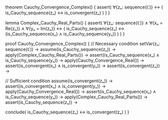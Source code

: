 theorem Cauchy_Convergence_Complex() {
  assert(
    ∀{zₙ: sequence(ℂ)} ↔ (
      is_Cauchy_sequence(zₙ) ↔ is_convergent(zₙ)
    )
  )
}

lemma Complex_Cauchy_Real_Parts() {
  assert(
    ∀{zₙ: sequence(ℂ)} ∧
    ∀{xₙ = Re(zₙ)} ∧
    ∀{yₙ = Im(zₙ)} ↔ (
      is_Cauchy_sequence(zₙ) ↔ 
      (is_Cauchy_sequence(xₙ) ∧ is_Cauchy_sequence(yₙ))
    )
  )
}

proof Cauchy_Convergence_Complex() {
  // Necessary condition
  setVar(zₙ: sequence(ℂ)) →
  assume(is_Cauchy_sequence(zₙ)) →
  apply(Complex_Cauchy_Real_Parts()) →
  assert(is_Cauchy_sequence(xₙ) ∧ is_Cauchy_sequence(yₙ)) →
  apply(Cauchy_Convergence_Real()) →
  assert(is_convergent(xₙ) ∧ is_convergent(yₙ)) →
  assert(is_convergent(zₙ)) →

  // Sufficient condition
  assume(is_convergent(zₙ)) →
  assert(is_convergent(xₙ) ∧ is_convergent(yₙ)) →
  apply(Cauchy_Convergence_Real()) →
  assert(is_Cauchy_sequence(xₙ) ∧ is_Cauchy_sequence(yₙ)) →
  apply(Complex_Cauchy_Real_Parts()) →
  assert(is_Cauchy_sequence(zₙ)) →
  
  conclude(
    is_Cauchy_sequence(zₙ) ↔ is_convergent(zₙ)
  )
}